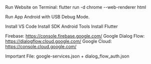 Run Website on Terminal: flutter run -d chrome --web-renderer html

Run App Android with USB Debug Mode.

Install VS Code
Install SDK Android Tools
Install Flutter

Firebase: https://console.firebase.google.com/
Google Dialog Flow: https://dialogflow.cloud.google.com/
Google Cloud: https://console.cloud.google.com/

Important File: google-services.json + dialog_flow_auth.json
